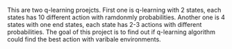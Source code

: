 This are two q-learning proejcts.
First one is q-learning with 2 states, each states has 10 different action with ramdonmly probabilities. Another one is 4 states with one end states, each state has 2-3 actions with different probabilities. The goal of this project is to find out if q-learning algorithm could find the best action with varibale environments.
